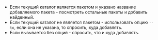 - Если текущий каталог является пакетом и указано название добавляемого пакета - посмотреть остальные пакеты и добавить
  найденный.
- Если текущий каталог не является пакетом - использовать опцию `--to`, если она не указана, то спросить, куда
  добавлять.
- Если вызывается без опций - спросить, что и куда добавлять.
